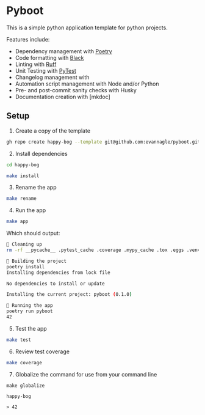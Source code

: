 # Pyboot

This is a simple python application template for python projects.

Features include:

- Dependency management with [Poetry]()
- Code formatting with [Black]()
- Linting with [Ruff]()
- Unit Testing with [PyTest]()
- Changelog management with []()
- Automation script management with Node and/or Python
- Pre- and post-commit sanity checks with Husky
- Documentation creation with [mkdoc]

## Setup

1. Create a copy of the template

```bash
gh repo create happy-bog --template git@github.com:evannagle/pyboot.git  --private --clone
```

2. Install dependencies

```bash
cd happy-bog

make install
```

3. Rename the app

```bash
make rename
```

4. Run the app

```bash
make app
```

Which should output:

```bash
🤖 Cleaning up
rm -rf __pycache__ .pytest_cache .coverage .mypy_cache .tox .eggs .venv

🤖 Building the project
poetry install
Installing dependencies from lock file

No dependencies to install or update

Installing the current project: pyboot (0.1.0)

🤖 Running the app
poetry run pyboot
42
```

5. Test the app

```bash
make test
```

6. Review test coverage

```bash
make coverage
```

7. Globalize the command for use from your command line

```
make globalize

happy-bog

> 42
```
